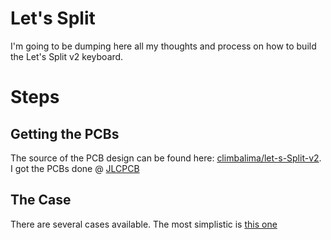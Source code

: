 # Let's Split
I'm going to be dumping here all my thoughts and process on how to build
the Let's Split v2 keyboard.

# Steps
## Getting the PCBs
The source of the PCB design can be found here: [climbalima/let-s-Split-v2](https://github.com/climbalima/let-s-Split-v2).
I got the PCBs done @ [JLCPCB](https://jlcpcb.com/)

## The Case
There are several cases available.
The most simplistic is [this one](https://qmk.fm/keyboards/lets_split/lets_split_laser.svg)
